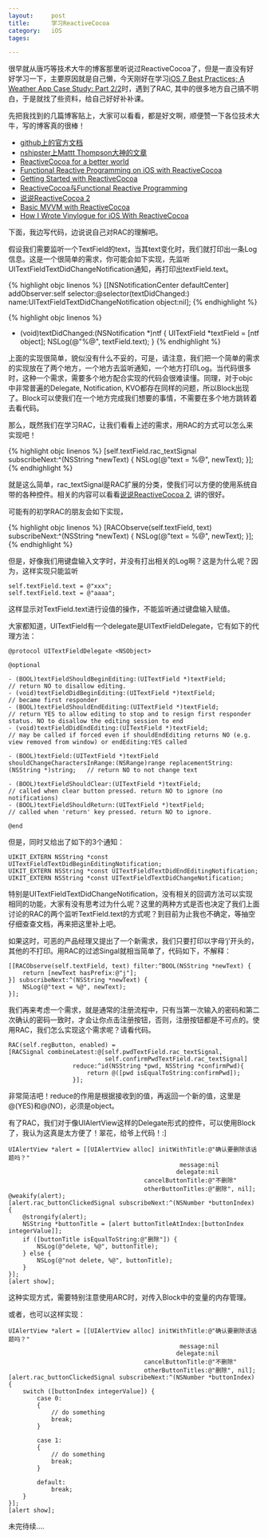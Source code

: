 ```yaml
---
layout: 	post
title:		学习ReactiveCocoa
category:	iOS
tages:		

---
```


很早就从唐巧等技术大牛的博客那里听说过ReactiveCocoa了，但是一直没有好好学习一下，主要原因就是自己懒，今天刚好在学习[iOS 7 Best Practices; A Weather App Case Study: Part 2/2](http://www.raywenderlich.com/55386/ios-7-best-practices-part-2)时，遇到了RAC, 其中的很多地方自己搞不明白，于是就找了些资料，给自己好好补补课。

先把我找到的几篇博客贴上，大家可以看看，都是好文啊，顺便赞一下各位技术大牛，写的博客真的很棒！

+	[github上的官方文档](https://github.com/ReactiveCocoa/ReactiveCocoa)
+	[nshipster上Mattt Thompson大神的文章](http://nshipster.com/reactivecocoa/)
+	[ReactiveCocoa for a better world](https://github.com/blog/1107-reactivecocoa-for-a-better-world)
+	[Functional Reactive Programming on iOS with ReactiveCocoa](http://www.teehanlax.com/blog/reactivecocoa/)
+	[Getting Started with ReactiveCocoa](http://www.teehanlax.com/blog/getting-started-with-reactivecocoa/)
+	[ReactiveCocoa与Functional Reactive Programming](http://blog.leezhong.com/ios/2013/06/19/frp-reactivecocoa.html)
+	[说说ReactiveCocoa 2](http://blog.leezhong.com/ios/2013/12/27/reactivecocoa-2.html)
+	[Basic MVVM with ReactiveCocoa](http://cocoasamurai.blogspot.com/2013/03/basic-mvvm-with-reactivecocoa.html)
+	[How I Wrote Vinylogue for iOS With ReactiveCocoa](http://twocentstudios.com/blog/2013/04/03/the-making-of-vinylogue/)

下面，我边写代码，边说说自己对RAC的理解吧。

假设我们需要监听一个TextField的text，当其text变化时，我们就打印出一条Log信息。这是一个很简单的需求，你可能会如下实现，先监听UITextFieldTextDidChangeNotification通知，再打印出textField.text。

{% highlight objc linenos %}
[[NSNotificationCenter defaultCenter] addObserver:self
                     selector:@selector(textDidChanged:)
                         name:UITextFieldTextDidChangeNotification
                       object:nil];
{% endhighlight %}

{% highlight objc linenos %}
- (void)textDidChanged:(NSNotification *)ntf
{
    UITextField *textField = [ntf object];
    NSLog(@"%@", textField.text);
}
{% endhighlight %}

上面的实现很简单，貌似没有什么不妥的，可是，请注意，我们把一个简单的需求的实现放在了两个地方，一个地方去监听通知，一个地方打印Log。当代码很多时，这种一个需求，需要多个地方配合实现的代码会很难读懂。同理，对于objc中非常普遍的Delegate, Notification, KVO都存在同样的问题，所以Block出现了。Block可以使我们在一个地方完成我们想要的事情，不需要在多个地方跳转着去看代码。

那么，既然我们在学习RAC，让我们看看上述的需求，用RAC的方式可以怎么来实现吧！

{% highlight objc linenos %}
[self.textField.rac_textSignal subscribeNext:^(NSString *newText) {
   NSLog(@"text = %@", newText);
}];
{% endhighlight %}

就是这么简单，rac_textSignal是RAC扩展的分类，使我们可以方便的使用系统自带的各种控件。相关的内容可以看看[说说ReactiveCocoa 2](http://blog.leezhong.com/ios/2013/12/27/reactivecocoa-2.html), 讲的很好。

可能有的初学RAC的朋友会如下实现，

{% highlight objc linenos %}
[RACObserve(self.textField, text) subscribeNext:^(NSString *newText) {
    NSLog(@"text = %@", newText);
}];
{% endhighlight %}

但是，好像我们用键盘输入文字时，并没有打出相关的Log啊？这是为什么呢？因为，这样实现只能监听

    self.textField.text = @"xxx";
    self.textField.text = @"aaaa";
    
这样显示对TextField.text进行设值的操作，不能监听通过键盘输入赋值。

大家都知道，UITextField有一个delegate是UITextFieldDelegate，它有如下的代理方法：

	@protocol UITextFieldDelegate <NSObject>

	@optional
	
	- (BOOL)textFieldShouldBeginEditing:(UITextField *)textField;        // return NO to disallow editing.
	- (void)textFieldDidBeginEditing:(UITextField *)textField;           // became first responder
	- (BOOL)textFieldShouldEndEditing:(UITextField *)textField;          // return YES to allow editing to stop and to resign first responder status. NO to disallow the editing session to end
	- (void)textFieldDidEndEditing:(UITextField *)textField;             // may be called if forced even if shouldEndEditing returns NO (e.g. view removed from window) or endEditing:YES called
	
	- (BOOL)textField:(UITextField *)textField shouldChangeCharactersInRange:(NSRange)range replacementString:(NSString *)string;   // return NO to not change text
	
	- (BOOL)textFieldShouldClear:(UITextField *)textField;               // called when clear button pressed. return NO to ignore (no notifications)
	- (BOOL)textFieldShouldReturn:(UITextField *)textField;              // called when 'return' key pressed. return NO to ignore.
	
	@end
	
但是，同时又给出了如下的3个通知：

	UIKIT_EXTERN NSString *const UITextFieldTextDidBeginEditingNotification;
	UIKIT_EXTERN NSString *const UITextFieldTextDidEndEditingNotification;
	UIKIT_EXTERN NSString *const UITextFieldTextDidChangeNotification;

特别是UITextFieldTextDidChangeNotification，没有相关的回调方法可以实现相同的功能，大家有没有思考过为什么呢？这里的两种方式是否也决定了我们上面讨论的RAC的两个监听TextField.text的方式呢？到目前为止我也不确定，等抽空仔细查查文档，再来把这里补上吧。

如果这时，可恶的产品经理又提出了一个新需求，我们只要打印以字母‘j’开头的，其他的不打印。用RAC的过滤Singal就相当简单了，代码如下，不解释：

	[[RACObserve(self.textField, text) filter:^BOOL(NSString *newText) {
	    return [newText hasPrefix:@"j"];
	}] subscribeNext:^(NSString *newText) {
	    NSLog(@"text = %@", newText);
	}];
	
	
我们再来考虑一个需求，就是通常的注册流程中，只有当第一次输入的密码和第二次确认的密码一致时，才会让你点击注册按钮，否则，注册按钮都是不可点的。使用RAC，我们怎么实现这个需求呢？请看代码。

    RAC(self.regButton, enabled) =
    [RACSignal combineLatest:@[self.pwdTextField.rac_textSignal,
                               self.confirmPwdTextField.rac_textSignal]
                      reduce:^id(NSString *pwd, NSString *confirmPwd){
                          return @([pwd isEqualToString:confirmPwd]);
                      }];                      
非常简洁吧！reduce的作用是根据接收到的值，再返回一个新的值，这里是@(YES)和@(NO)，必须是object。

有了RAC，我们对于像UIAlertView这样的Delegate形式的控件，可以使用Block了，我认为这真是太方便了！翠花，给爷上代码！:]

    UIAlertView *alert = [[UIAlertView alloc] initWithTitle:@"确认要删除该话题吗？"
                                                    message:nil
                                                   delegate:nil
                                          cancelButtonTitle:@"不删除"
                                          otherButtonTitles:@"删除", nil];
    @weakify(alert);
    [alert.rac_buttonClickedSignal subscribeNext:^(NSNumber *buttonIndex) {
        @strongify(alert);
        NSString *buttonTitle = [alert buttonTitleAtIndex:[buttonIndex integerValue]];
        if ([buttonTitle isEqualToString:@"删除"]) {
            NSLog(@"delete, %@", buttonTitle);
        } else {
            NSLog(@"not delete, %@", buttonTitle);
        }
    }];
    [alert show];
这种实现方式，需要特别注意使用ARC时，对传入Block中的变量的内存管理。
    

或者，也可以这样实现：

    UIAlertView *alert = [[UIAlertView alloc] initWithTitle:@"确认要删除该话题吗？"
                                                    message:nil
                                                   delegate:nil
                                          cancelButtonTitle:@"不删除"
                                          otherButtonTitles:@"删除", nil];
    [alert.rac_buttonClickedSignal subscribeNext:^(NSNumber *buttonIndex) {
        switch ([buttonIndex integerValue]) {
            case 0:
            {
                // do something
                break;
            }
                
            case 1:
            {
                // do something
                break;
            }
                
            default:
                break;
        }
    }];
    [alert show];
    

	
未完待续....




